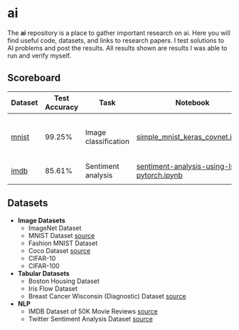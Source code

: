 # ai

The **ai** repository is a place to gather important research on ai. Here you will find useful code, datasets, and links to research papers. I test solutions to AI problems and post the results. All results shown are results I was able to run and verify myself. 



## Scoreboard



| Dataset                                                      | Test Accuracy | Task                 | Notebook                                                     | Model                           | Frameworks        |
| ------------------------------------------------------------ | ------------- | -------------------- | ------------------------------------------------------------ | ------------------------------- | ----------------- |
| [mnist](https://www.tensorflow.org/datasets/catalog/mnist)   | 99.25%        | Image classification | [simple_mnist_keras_covnet.ipynb](./image-datasets/mnist/simple_mnist_keras_covnet.ipynb) | simple 4 layer CNN with dropout | Keras, Tensorflow |
| [imdb](https://www.kaggle.com/datasets/lakshmi25npathi/imdb-dataset-of-50k-movie-reviews) | 85.61%        | Sentiment analysis   | [sentiment-analysis-using-lstm-pytorch.ipynb](./nlp-datasets/imdb/sentiment-analysis-using-lstm-pytorch.ipynb) | LSTM                            | PyTorch           |
|                                                              |               |                      |                                                              |                                 |                   |



## Datasets



* **Image Datasets**
  * ImageNet Dataset
  * MNIST Dataset [source](http://yann.lecun.com/exdb/mnist/)
  * Fashion MNIST Dataset
  * Coco Dataset [source](https://cocodataset.org/#home)
  * CIFAR-10
  * CIFAR-100
* **Tabular Datasets**
  * Boston Housing Dataset
  * Iris Flow Dataset
  * Breast Cancer Wisconsin (Diagnostic) Dataset [source](https://archive.ics.uci.edu/ml/datasets/breast+cancer+wisconsin+(diagnostic))
* **NLP**
  * IMDB Dataset of 50K Movie Reviews [source](https://www.kaggle.com/datasets/lakshmi25npathi/imdb-dataset-of-50k-movie-reviews)
  * Twitter Sentiment Analysis Dataset [source](https://www.kaggle.com/datasets/kazanova/sentiment140)

